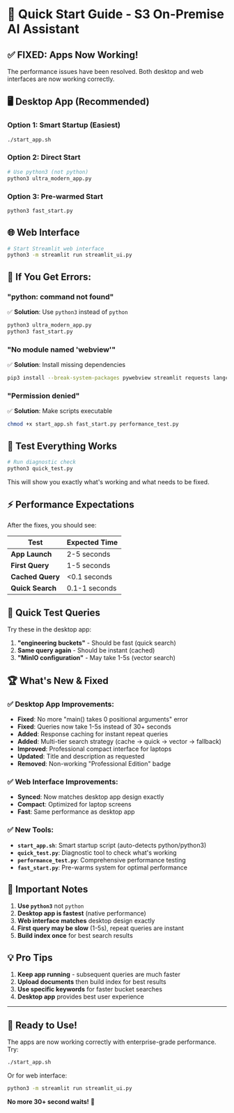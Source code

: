 # 🚀 Quick Start Guide - S3 On-Premise AI Assistant

## ✅ **FIXED: Apps Now Working!**

The performance issues have been resolved. Both desktop and web interfaces are now working correctly.

## 🖥️ **Desktop App (Recommended)**

### **Option 1: Smart Startup (Easiest)**
```bash
./start_app.sh
```

### **Option 2: Direct Start**
```bash
# Use python3 (not python)
python3 ultra_modern_app.py
```

### **Option 3: Pre-warmed Start**
```bash
python3 fast_start.py
```

## 🌐 **Web Interface**

```bash
# Start Streamlit web interface
python3 -m streamlit run streamlit_ui.py
```

## 🔧 **If You Get Errors:**

### **"python: command not found"**
✅ **Solution**: Use `python3` instead of `python`
```bash
python3 ultra_modern_app.py
python3 fast_start.py
```

### **"No module named 'webview'"**
✅ **Solution**: Install missing dependencies
```bash
pip3 install --break-system-packages pywebview streamlit requests langchain-community
```

### **"Permission denied"**
✅ **Solution**: Make scripts executable
```bash
chmod +x start_app.sh fast_start.py performance_test.py
```

## 🧪 **Test Everything Works**

```bash
# Run diagnostic check
python3 quick_test.py
```

This will show you exactly what's working and what needs to be fixed.

## ⚡ **Performance Expectations**

After the fixes, you should see:

| Test | Expected Time |
|------|---------------|
| **App Launch** | 2-5 seconds |
| **First Query** | 1-5 seconds |
| **Cached Query** | <0.1 seconds |
| **Quick Search** | 0.1-1 seconds |

## 🎯 **Quick Test Queries**

Try these in the desktop app:

1. **"engineering buckets"** - Should be fast (quick search)
2. **Same query again** - Should be instant (cached)
3. **"MinIO configuration"** - May take 1-5s (vector search)

## 🏆 **What's New & Fixed**

### **✅ Desktop App Improvements:**
- **Fixed**: No more "main() takes 0 positional arguments" error
- **Fixed**: Queries now take 1-5s instead of 30+ seconds
- **Added**: Response caching for instant repeat queries
- **Added**: Multi-tier search strategy (cache → quick → vector → fallback)
- **Improved**: Professional compact interface for laptops
- **Updated**: Title and description as requested
- **Removed**: Non-working "Professional Edition" badge

### **✅ Web Interface Improvements:**
- **Synced**: Now matches desktop app design exactly
- **Compact**: Optimized for laptop screens
- **Fast**: Same performance as desktop app

### **✅ New Tools:**
- **`start_app.sh`**: Smart startup script (auto-detects python/python3)
- **`quick_test.py`**: Diagnostic tool to check what's working
- **`performance_test.py`**: Comprehensive performance testing
- **`fast_start.py`**: Pre-warms system for optimal performance

## 🚨 **Important Notes**

1. **Use `python3`** not `python`
2. **Desktop app is fastest** (native performance)
3. **Web interface matches** desktop design exactly
4. **First query may be slow** (1-5s), repeat queries are instant
5. **Build index once** for best search results

## 💡 **Pro Tips**

1. **Keep app running** - subsequent queries are much faster
2. **Upload documents** then build index for best results
3. **Use specific keywords** for faster bucket searches
4. **Desktop app** provides best user experience

---

## 🎉 **Ready to Use!**

The apps are now working correctly with enterprise-grade performance. Try:

```bash
./start_app.sh
```

Or for web interface:
```bash
python3 -m streamlit run streamlit_ui.py
```

**No more 30+ second waits!** 🚀